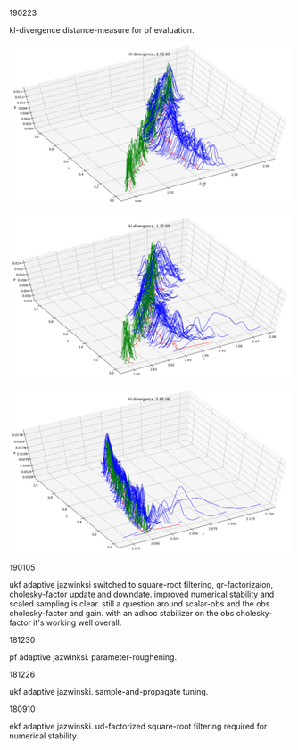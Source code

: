 
190223

kl-divergence distance-measure for pf evaluation.

![pf1](images/pf1.png)

![pf2](images/pf2.png)

![pf3](images/pf3.png)

190105

ukf adaptive jazwinksi switched to square-root filtering, qr-factorizaion, cholesky-factor update and downdate. improved numerical stability and scaled sampling is clear. still a question around scalar-obs and the obs cholesky-factor and gain. with an adhoc stabilizer on the obs cholesky-factor it's working well overall.

181230

pf adaptive jazwinksi. parameter-roughening.

181226

ukf adaptive jazwinski. sample-and-propagate tuning.

180910

ekf adaptive jazwinski. ud-factorized square-root filtering required for numerical stability.
